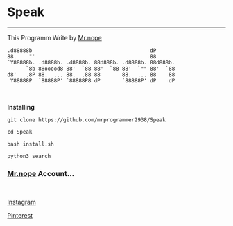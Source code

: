 # Speak
<hr>

This Programm Write by [Mr.nope](https://github.com/mrprogrammer2938)
<br>
```
.d88888b                                      dP    
88.    "'                                     88       
`Y88888b. .d8888b. .d8888b. 88d888b. .d8888b. 88d888b.
      `8b 88ooood8 88'  `88 88'  `88 88'  `"" 88'  `88
d8'   .8P 88.  ... 88.  .88 88       88.  ... 88    88 
 Y88888P  `88888P' `88888P8 dP       `88888P' dP    dP
```
<br>

**Installing**
```
git clone https://github.com/mrprogrammer2938/Speak

cd Speak

bash install.sh

python3 search
```

### [Mr.nope](https://github.com/mrprogrammer2938) Account...
<br>

[Instagram](https://instagram.com/mr.programmer2938)

[Pinterest](https://www.pinterest.com/mrprogrammer2938)